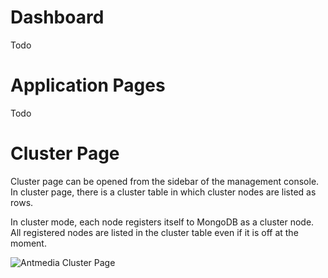 # Dashboard
Todo
# Application Pages
Todo
# Cluster Page
Cluster page can be opened from the sidebar of the management console. In cluster page, there is a cluster table in which cluster nodes are listed as rows.

In cluster mode, each node registers itself to MongoDB as a cluster node. All registered nodes are listed in the cluster table even if it is off at the moment.

![Antmedia Cluster Page](https://raw.githubusercontent.com/wiki/ant-media/Ant-Media-Server/images/antmedia-cluster.png)
